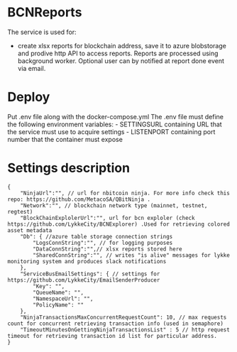 # BCNReports
The service is used for:
 * create xlsx reports for blockchain address, save it to azure blobstorage and prodive http API to access reports. Reports are processed using background worker. Optional user can by notified at report done event via email.
 
# Deploy

Put .env file along with the docker-compose.yml
The .env file must define the following environment variables: - SETTINGSURL containing URL that the service must use to acquire settings - LISTENPORT containing port number that the container must expose

# Settings description


```
{
	"NinjaUrl":"", // url for nbitcoin ninja. For more info check this repo: https://github.com/MetacoSA/QBitNinja .
	"Network":"", // blockchain network type (mainnet, testnet, regtest)
	"BlockChainExplolerUrl":"", url for bcn exploler (check https://github.com/LykkeCity/BCNExplorer) .Used for retrieving colored asset metadata
	"Db": { //azure table storage connection strings
		"LogsConnString":"", // for logging purposes
		"DataConnString":"",// xlsx reports stored here
		"SharedConnString":"", // writes "is alive" messages for lykke monitoring system and produces slack notifications
	},
	"ServiceBusEmailSettings": { // settings for https://github.com/LykkeCity/EmailSenderProducer
		"Key": "",
		"QueueName": "",
		"NamespaceUrl": "",
		"PolicyName": ""							
	},	
	"NinjaTransactionsMaxConcurrentRequestCount": 10, // max requests count for concurrent retrieving transaction info (used in semaphore)
	"TimeoutMinutesOnGettingNinjaTransactionsList" : 5 // http request timeout for retrieving transaction id list for particular address.
}

```
